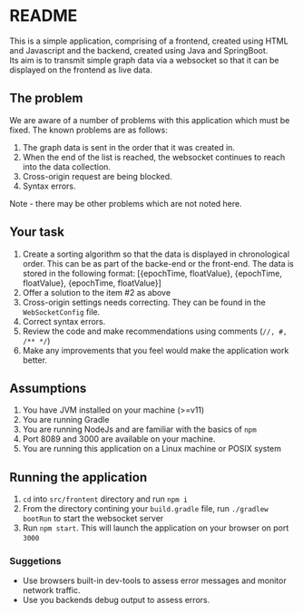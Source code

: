 # README

This is a simple application, comprising of a frontend, created using HTML and Javascript and the backend, created using Java and SpringBoot.<br />
Its aim is to transmit simple graph data via a websocket so that it can be displayed on the frontend as live data.


## The problem

We are aware of a number of problems with this application which must be fixed. The known problems are as follows:

1) The graph data is sent in the order that it was created in.
2) When the end of the list is reached, the websocket continues to reach into the data collection.
3) Cross-origin request are being blocked.
4) Syntax errors.

Note - there may be other problems which are not noted here.

## Your task
1) Create a sorting algorithm so that the data is displayed in chronological order. This can be as part of the backe-end or the front-end. The data is 
   stored in the following format: [{epochTime, floatValue}, {epochTime, floatValue}, {epochTime, floatValue}]
3) Offer a solution to the item #2 as above
4) Cross-origin settings needs correcting. They can be found in the `WebSocketConfig` file.
5) Correct syntax errors.
6) Review the code and make recommendations using comments (`//, #, /** */`)
7) Make any improvements that you feel would make the application work better.


## Assumptions
1) You have JVM installed on your machine (>=v11)
2) You are running Gradle
3) You are running NodeJs and are familiar with the basics of `npm`
4) Port 8089 and 3000 are available on your machine.
5) You are running this application on a Linux machine or POSIX system


## Running the application
1) `cd` into `src/frontent` directory and run `npm i`
2) From the directory contining your `build.gradle` file, run `./gradlew bootRun` to start the websocket server
3) Run `npm start`. This will launch the application on your browser on port `3000`

### Suggetions

- Use browsers built-in dev-tools to assess error messages and monitor network traffic.
- Use you backends debug output to assess errors.
